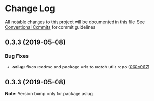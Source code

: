 # Change Log

All notable changes to this project will be documented in this file.
See [Conventional Commits](https://conventionalcommits.org) for commit guidelines.

## 0.3.3 (2019-05-08)


### Bug Fixes

* **aslug:** fixes readme and package urls to match utils repo ([060c967](https://github.com/rafamel/utils/commit/060c967))





## 0.3.3 (2019-05-08)

**Note:** Version bump only for package aslug
